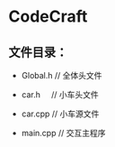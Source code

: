 # CodeCraft

## 文件目录：

- Global.h  // 全体头文件

- car.h  &nbsp; &nbsp;    // 小车头文件

- car.cpp   // 小车源文件

- main.cpp  // 交互主程序
